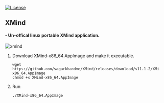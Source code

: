 [![License](https://img.shields.io/badge/License-MIT-blue)](#license "Go to license section")

## XMind
#### - Un-offical linux portable XMind application.

![xmind](https://user-images.githubusercontent.com/90393971/150600238-4af5632e-b4c6-493b-b1bf-8e7152872acf.png)

1. Download XMind-x86_64.AppImage and make it executable.
   ```shell
   wget https://github.com/sagarkhandve/XMind/releases/download/v11.1.2/XMind-x86_64.AppImage
   chmod +x XMind-x86_64.AppImage
   ```
2. Run:

   ```shell
   ./XMind-x86_64.AppImage
   ```
